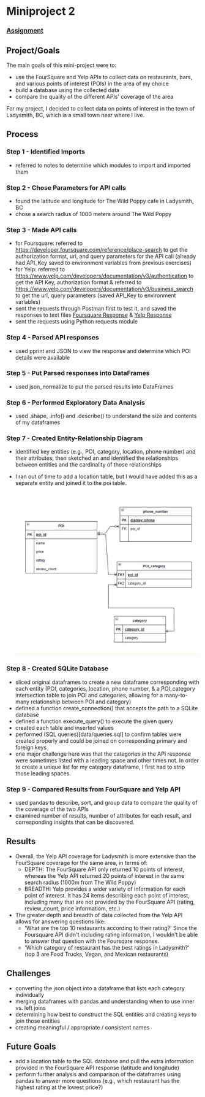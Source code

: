 # Miniproject 2

### [Assignment](assignment.md)

## Project/Goals
The main goals of this mini-project were to:
- use the FourSquare and Yelp APIs to collect data on restaurants, bars, and various points of interest (POIs) in the area of my choice
- build a database using the collected data
- compare the quality of the different APIs' coverage of the area

For my project, I decided to collect data on points of interest in the town of Ladysmith, BC, which is a small town near where I live. 

## Process
### Step 1 - Identified Imports
- referred to notes to determine which modules to import and imported them

### Step 2 - Chose Parameters for API calls
- found the latitude and longitude for The Wild Poppy cafe in Ladysmith, BC
- chose a search radius of 1000 meters around The Wild Poppy 

### Step 3 - Made API calls
- for Foursquare: referred to https://developer.foursquare.com/reference/place-search to get the authorization format, url, and query parameters for the API call (already had API_Key saved to environment variables from previous exercises)
- for Yelp: referred to https://www.yelp.com/developers/documentation/v3/authentication to get the API Key, authorization format & 
referred to https://www.yelp.com/developers/documentation/v3/business_search to get the url, query parameters (saved API_Key to environment variables)
- sent the requests through Postman first to test it, and saved the responses to text files [Foursquare Response](/data/response_foursquare_postman) & [Yelp Response](data/response_yelp_postman)
- sent the requests using Python requests module

### Step 4 - Parsed API responses
- used pprint and JSON to view the response and determine which POI details were available

### Step 5 - Put Parsed responses into DataFrames
- used json_normalize to put the parsed results into DataFrames

### Step 6 - Performed Exploratory Data Analysis
- used .shape, .info() and .describe() to understand the size and contents of my dataframes

### Step 7 - Created Entity-Relationship Diagram
- identified key entities (e.g., POI, category, location, phone number) and their attributes, then sketched an and identified the relationships between entities and the cardinality of those relationships 
- I ran out of time to add a location table, but I would have added this as a separate entity and joined it to the poi table.

    ![My Image](images/mini-project-2-erd.jpg)

### Step 8 - Created SQLite Database
- sliced original dataframes to create a new dataframe corresponding with each entity (POI, categories, location, phone number, & a POI_category intersection table to join POI and categories, allowing for a many-to-many relationship between POI and category)
- defined a function create_connection() that accepts the path to a SQLite database
- defined a function execute_query() to execute the given query
- created each table and inserted values
- performed (SQL queries)[data/queries.sql] to confirm tables were created properly and could be joined on corresponding primary and foreign keys
- one major challenge here was that the categories in the API response were sometimes listed with a leading space and other times not. In order to create a unique list for my category dataframe, I first had to strip those leading spaces.

### Step 9 - Compared Results from FourSquare and Yelp API
- used pandas to describe, sort, and group data to compare the quality of the coverage of the two APIs
- examined number of results, number of attributes for each result, and corresponding insights that can be discovered.

## Results
- Overall, the Yelp API coverage for Ladysmith is more extensive than the FourSquare coverage for the same area, in terms of:
    - DEPTH: The FourSquare API only returned 10 points of interest, whereas the Yelp API returned 20 points of interest in the same search radius (1000m from The Wild Poppy)
    - BREADTH: Yelp provides a wider variety of information for each point of interest. It has 24 items describing each point of interest, including many that are not provided by the FourSquare API (rating, review_count, price informatiom, etc.)
- The greater depth and breadth of data collected from the Yelp API allows for answering questions like:
    - 'What are the top 10 restaurants according to their rating?' Since the Foursquare API didn't including rating information, I wouldn't be able to answer that question with the Foursqare response.
    - 'Which category of restaurant has the best ratings in Ladysmith?' (top 3 are Food Trucks, Vegan, and Mexican restaurants)

## Challenges 
- converting the json object into a dataframe that lists each category individually
- merging dataframes with pandas and understanding when to use inner vs. left joins
- determining how best to construct the SQL entities and creating keys to join those entities
- creating meaningful / appropriate / consistent names

## Future Goals
- add a location table to the SQL database and pull the extra information provided in the FourSquare API response (latitude and longitude)
- perform further analysis and comparison of the dataframes using pandas to answer more questions (e.g., which restaurant has the highest rating at the lowest price?)